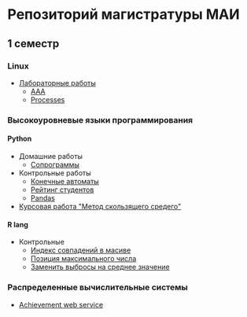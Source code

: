 # Репозиторий магистратуры МАИ
## 1 семестр
### Linux 
* [Лабораторные работы](https://github.com/sashaukl/IT_MAI/tree/master/Linux)
  * [AAA](https://github.com/sashaukl/IT_MAI/tree/master/Linux/AAA)
  * [Processes](https://github.com/sashaukl/IT_MAI/tree/master/Linux/processes)
### Высокоуровневые языки программирования
  #### Python
  * Домашние работы
    * [Сопрограммы](https://github.com/sashaukl/IT_MAI/blob/master/Python/homeworks/coroutines.ipynb)
  * Контрольные работы
    * [Конечные автоматы](https://github.com/sashaukl/IT_MAI/blob/master/Python/test_tasks/finite%20state%20machine/Finite_state_machine.ipynb)
    * [Рейтинг студентов](https://github.com/sashaukl/IT_MAI/blob/master/Python/test_tasks/students%20rating/students_rating.ipynb)
    * [Pandas](https://github.com/sashaukl/IT_MAI/blob/master/Python/test_tasks/pandas/pandas.ipynb)
  * [Курсовая работа "Метод скользящего средего"](https://github.com/sashaukl/IT_MAI/blob/master/Python/Coursework/course.ipynb)
#### R lang
  * Контрольные
    * [Индекс совпадений в масиве](https://github.com/sashaukl/IT_MAI/blob/master/RLang/task_1/solution.r)
    * [Позиция максимального числа](https://github.com/sashaukl/IT_MAI/blob/master/RLang/task_2/max_value_pos.r)
    * [Заменить выбросы на среднее значение](https://github.com/sashaukl/IT_MAI/blob/master/RLang/task_2/avarage_3x_replacer.r)
### Распределенные вычислительные системы
 * [Achievement web service](https://github.com/sashaukl/IT_MAI/tree/master/DistributedComputing/achievement_2)
